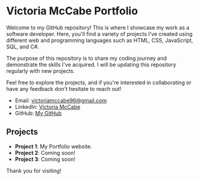 # Victoria McCabe Portfolio

Welcome to my GitHub repository! This is where I showcase my work as a software developer. Here, you'll find a variety of projects I've created using different web and programming languages such as HTML, CSS, JavaScript, SQL, and C#.

The purpose of this repository is to share my coding journey and demonstrate the skills I've acquired. I will be updating this repository regularly with new projects.

Feel free to explore the projects, and if you're interested in collaborating or have any feedback don't hesitate to reach out!
- Email: victoriamccabe96@gmail.com
- LinkedIn: [Victoria McCabe](https://www.linkedin.com/in/victoria-mccabe-9a3bb926b/)
- GitHub: [My GitHub](https://github.com/victoriamccabe)
## Projects

- **Project 1**: My Portfolio website.
- **Project 2**: Coming soon!
- **Project 3**: Coming soon!

Thank you for visiting!

